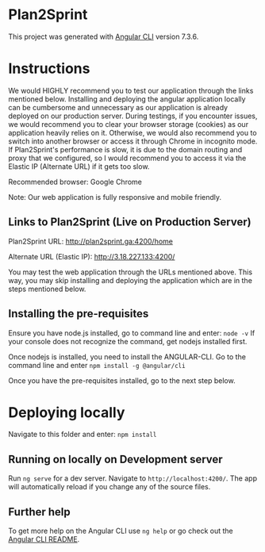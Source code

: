 # Plan2Sprint

This project was generated with [Angular CLI](https://github.com/angular/angular-cli) version 7.3.6.

# Instructions
We would HIGHLY recommend you to test our application through the links mentioned below. Installing and deploying the angular application locally can be cumbersome and unnecessary as our application is already deployed on our production server. During testings, if you encounter issues, we would recommend you to clear your browser storage (cookies) as our application heavily relies on it. Otherwise, we would also recommend you to switch into another browser or access it through Chrome in incognito mode. If Plan2Sprint's performance is slow, it is due to the domain routing and proxy that we configured, so I would recommend you to access it via the Elastic IP (Alternate URL) if it gets too slow.

Recommended browser: Google Chrome

Note: Our web application is fully responsive and mobile friendly. 

## Links to Plan2Sprint (Live on Production Server)
Plan2Sprint URL: http://plan2sprint.ga:4200/home

Alternate URL (Elastic IP): http://3.18.227.133:4200/

You may test the web application through the URLs mentioned above. This way, you may skip installing and deploying the application which are in the steps mentioned below.

## Installing the pre-requisites
Ensure you have node.js installed, go to command line and enter: `node -v` 
If your console does not recognize the command, get nodejs installed first.

Once nodejs is installed, you need to install the ANGULAR-CLI. Go to the command line and enter `npm install -g @angular/cli`

Once you have the pre-requisites installed, go to the next step below.

# Deploying locally
Navigate to this folder and enter: `npm install`

## Running on locally on Development server

Run `ng serve` for a dev server. Navigate to `http://localhost:4200/`. The app will automatically reload if you change any of the source files.

## Further help

To get more help on the Angular CLI use `ng help` or go check out the [Angular CLI README](https://github.com/angular/angular-cli/blob/master/README.md).
